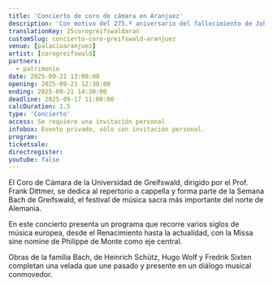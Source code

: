 ```yaml
---
title: 'Concierto de coro de cámara en Aranjuez'
description: 'Con motivo del 275.º aniversario del fallecimiento de Johann Sebastian Bach, te invitamos cordialmente a participar en un proyecto especial de coro.'
translationKey: 25corogreifswaldaran
customSlug: concierto-coro-greifswald-aranjuez
venue: [palacioaranjuez]
artist: [corogreifswald]
partners:
  - patrimonio
date: 2025-09-21 13:00:00
opening: 2025-09-21 12:30:00
ending: 2025-09-21 14:30:00
deadline: 2025-09-17 11:00:00
calcDuration: 1.5
type: 'Concierto'
access: Se requiere una invitación personal
infobox: Evento privado, sólo con invitación personal.
program:
ticketsale:
directregister:
youtube: false
---
```


El Coro de Cámara de la Universidad de Greifswald, dirigido por el Prof. Frank Dittmer, se dedica al repertorio a cappella y forma parte de la Semana Bach de Greifswald, el festival de música sacra más importante del norte de Alemania.

En este concierto presenta un programa que recorre varios siglos de música europea, desde el Renacimiento hasta la actualidad, con la Missa sine nomine de Philippe de Monte como eje central.

Obras de la familia Bach, de Heinrich Schütz, Hugo Wolf y Fredrik Sixten completan una velada que une pasado y presente en un diálogo musical conmovedor.
